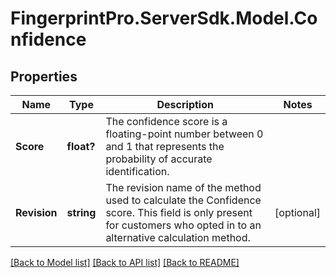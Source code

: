 # FingerprintPro.ServerSdk.Model.Confidence
## Properties

Name | Type | Description | Notes
------------ | ------------- | ------------- | -------------
**Score** | **float?** | The confidence score is a floating-point number between 0 and 1 that represents the probability of accurate identification. | 
**Revision** | **string** | The revision name of the method used to calculate the Confidence score. This field is only present for customers who opted in to an alternative calculation method. | [optional] 

[[Back to Model list]](../README.md#documentation-for-models) [[Back to API list]](../README.md#documentation-for-api-endpoints) [[Back to README]](../README.md)

